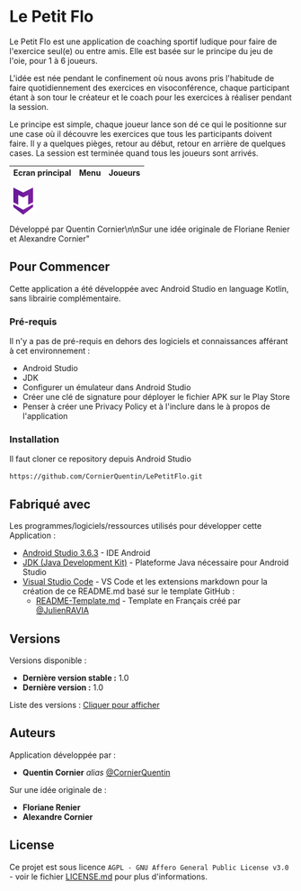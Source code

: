# Le Petit Flo

Le Petit Flo est une application de coaching sportif ludique pour faire de l'exercice seul(e) ou entre amis. Elle est basée sur le principe du jeu de l'oie, pour 1 à 6 joueurs.

L'idée est née pendant le confinement où nous avons pris l'habitude de faire quotidiennement des exercices en visoconférence, chaque participant étant à son tour le créateur et le coach pour les exercices à réaliser pendant la session.

Le principe est simple, chaque joueur lance son dé ce qui le positionne sur une case où il découvre les exercices que tous les participants doivent faire. Il y a quelques pièges, retour au début, retour en arrière de quelques cases. La session est terminée quand tous les joueurs sont arrivés.

Ecran principal | Menu | Joueurs
-|-|-
![alt text](https://github.com/adam-p/markdown-here/raw/master/src/common/images/icon48.png "Ecran principal")


Développé par Quentin Cornier\n\nSur une idée originale de Floriane Renier et Alexandre Cornier"

## Pour Commencer

Cette application a été développée avec Android Studio en language Kotlin, sans librairie complémentaire.

### Pré-requis

Il n'y a pas de pré-requis en dehors des logiciels et connaissances afférant à cet environnement :

* Android Studio
* JDK
* Configurer un émulateur dans Android Studio
* Créer une clé de signature pour déployer le fichier APK sur le Play Store
* Penser à créer une Privacy Policy et à l'inclure dans le à propos de l'application

### Installation

Il faut cloner ce repository depuis Android Studio

```
https://github.com/CornierQuentin/LePetitFlo.git
```

## Fabriqué avec

Les programmes/logiciels/ressources utilisés pour développer cette Application :

* [Android Studio 3.6.3](https://developer.android.com/studio/) - IDE Android
* [JDK (Java Development Kit)](https://www.oracle.com/java/technologies/javase-downloads.html/) - Plateforme Java nécessaire pour Android Studio
* [Visual Studio Code](https://code.visualstudio.com/docs/languages/markdown) - VS Code et les extensions markdown pour la création de ce README.md basé sur le template GitHub :
  * [README-Template.md](https://gist.github.com/JulienRAVIA/1cc6589cbf880d380a5bb574baa38811/) - Template en Français créé par [@JulienRAVIA](https://gist.github.com/JulienRAVIA/)

## Versions

Versions disponible :

- **Dernière version stable :** 1.0
- **Dernière version :** 1.0

Liste des versions : [Cliquer pour afficher](https://github.com/CornierQuentin/LePetitFlo/tags/)

## Auteurs

Application développée par :

* **Quentin Cornier** _alias_ [@CornierQuentin](https://github.com/CornierQuentin/)

Sur une idée originale de :

- **Floriane Renier**
- **Alexandre Cornier**

## License

Ce projet est sous licence ``AGPL - GNU Affero General Public License v3.0`` - voir le fichier [LICENSE.md](LICENSE.md) pour plus d'informations.
